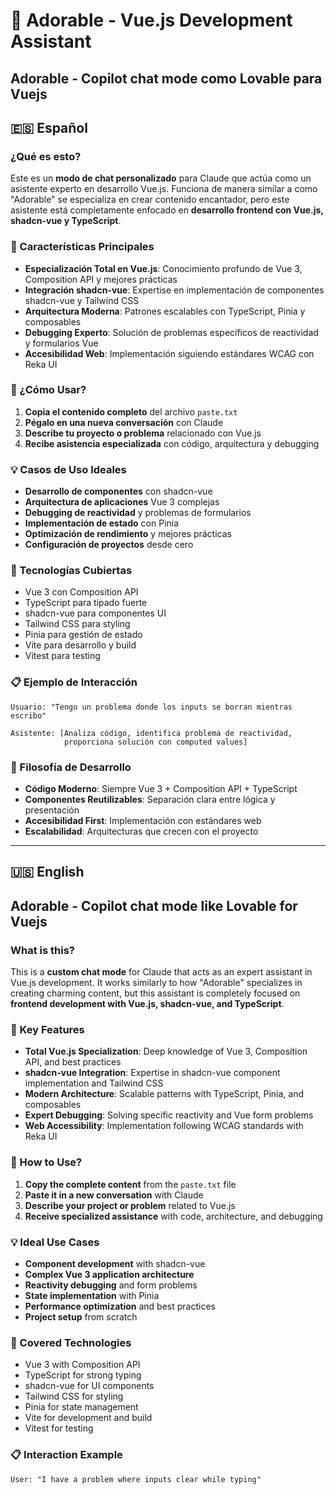 # 🧩 Adorable - Vue.js Development Assistant

Adorable - Copilot chat mode como Lovable para Vuejs
---

## 🇪🇸 Español

### ¿Qué es esto?

Este es un **modo de chat personalizado** para Claude que actúa como un asistente experto en desarrollo Vue.js. Funciona de manera similar a como "Adorable" se especializa en crear contenido encantador, pero este asistente está completamente enfocado en **desarrollo frontend con Vue.js, shadcn-vue y TypeScript**.

### 🎯 Características Principales

- **Especialización Total en Vue.js**: Conocimiento profundo de Vue 3, Composition API y mejores prácticas
- **Integración shadcn-vue**: Expertise en implementación de componentes shadcn-vue y Tailwind CSS  
- **Arquitectura Moderna**: Patrones escalables con TypeScript, Pinia y composables
- **Debugging Experto**: Solución de problemas específicos de reactividad y formularios Vue
- **Accesibilidad Web**: Implementación siguiendo estándares WCAG con Reka UI

### 🚀 ¿Cómo Usar?

1. **Copia el contenido completo** del archivo `paste.txt` 
2. **Pégalo en una nueva conversación** con Claude
3. **Describe tu proyecto o problema** relacionado con Vue.js
4. **Recibe asistencia especializada** con código, arquitectura y debugging

### 💡 Casos de Uso Ideales

- **Desarrollo de componentes** con shadcn-vue
- **Arquitectura de aplicaciones** Vue 3 complejas
- **Debugging de reactividad** y problemas de formularios
- **Implementación de estado** con Pinia
- **Optimización de rendimiento** y mejores prácticas
- **Configuración de proyectos** desde cero

### 🔧 Tecnologías Cubiertas

- Vue 3 con Composition API
- TypeScript para tipado fuerte
- shadcn-vue para componentes UI
- Tailwind CSS para styling
- Pinia para gestión de estado
- Vite para desarrollo y build
- Vitest para testing

### 📋 Ejemplo de Interacción

```
Usuario: "Tengo un problema donde los inputs se borran mientras escribo"

Asistente: [Analiza código, identifica problema de reactividad, 
            proporciona solución con computed values]
```

### 🎨 Filosofía de Desarrollo

- **Código Moderno**: Siempre Vue 3 + Composition API + TypeScript
- **Componentes Reutilizables**: Separación clara entre lógica y presentación
- **Accesibilidad First**: Implementación con estándares web
- **Escalabilidad**: Arquitecturas que crecen con el proyecto

---

## 🇺🇸 English

Adorable - Copilot chat mode like Lovable for Vuejs
--

### What is this?

This is a **custom chat mode** for Claude that acts as an expert assistant in Vue.js development. It works similarly to how "Adorable" specializes in creating charming content, but this assistant is completely focused on **frontend development with Vue.js, shadcn-vue, and TypeScript**.

### 🎯 Key Features

- **Total Vue.js Specialization**: Deep knowledge of Vue 3, Composition API, and best practices
- **shadcn-vue Integration**: Expertise in shadcn-vue component implementation and Tailwind CSS
- **Modern Architecture**: Scalable patterns with TypeScript, Pinia, and composables
- **Expert Debugging**: Solving specific reactivity and Vue form problems
- **Web Accessibility**: Implementation following WCAG standards with Reka UI

### 🚀 How to Use?

1. **Copy the complete content** from the `paste.txt` file
2. **Paste it in a new conversation** with Claude
3. **Describe your project or problem** related to Vue.js
4. **Receive specialized assistance** with code, architecture, and debugging

### 💡 Ideal Use Cases

- **Component development** with shadcn-vue
- **Complex Vue 3 application architecture**
- **Reactivity debugging** and form problems
- **State implementation** with Pinia
- **Performance optimization** and best practices
- **Project setup** from scratch

### 🔧 Covered Technologies

- Vue 3 with Composition API
- TypeScript for strong typing
- shadcn-vue for UI components
- Tailwind CSS for styling
- Pinia for state management
- Vite for development and build
- Vitest for testing

### 📋 Interaction Example

```
User: "I have a problem where inputs clear while typing"
